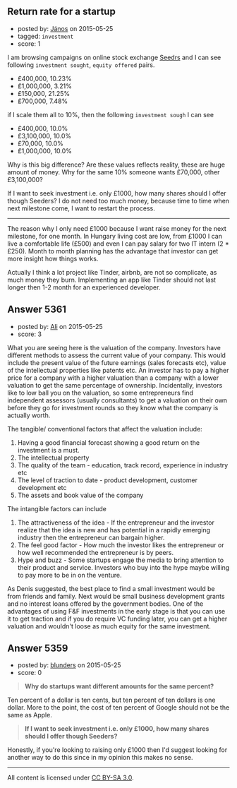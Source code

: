 ## Return rate for a startup

- posted by: [János](https://stackexchange.com/users/85903/j-nos) on 2015-05-25
- tagged: `investment`
- score: 1

I am browsing campaigns on online stock exchange [Seedrs][1] and I can see following `investment sought`, `equity offered` pairs.

 - £400,000,    10.23%
 - £1,000,000,   3.21%
 - £150,000,    21.25%
 - £700,000,     7.48%

if I scale them all to 10%, then the following `investment sough` I can see

 - £400,000,     10.0%
 - £3,100,000,   10.0%
 - £70,000,      10.0%
 - £1,000,000,   10.0%

Why is this big difference? Are these values reflects reality, these are huge amount of money. Why for the same 10% someone wants £70,000, other £3,100,000? 

If I want to seek investment i.e. only £1000, how many shares should I offer though Seeders? I do not need too much money, because time to time when next milestone come, I want to restart the process.

  [1]: https://www.seedrs.com

----------

The reason why I only need £1000 because I want raise money for the next milestone, for one month. In Hungary living cost are low, from £1000 I can live a comfortable life (£500) and even I can pay salary for two IT intern (2 * £250). Month to month planning has the advantage that investor can get more insight how things works.

Actually I think a lot project like Tinder, airbnb, are not so complicate, as much money they burn. Implementing an app like Tinder should not last longer then 1-2 month for an experienced developer.


## Answer 5361

- posted by: [Ali](https://stackexchange.com/users/2815644/ali) on 2015-05-25
- score: 3

What you are seeing  here is the valuation of the company. Investors have different methods to assess the current value of your company. This would include the present value of the future earnings (sales forecasts etc), value of the intellectual properties like patents etc. An investor has to pay a higher price for a company with a higher valuation than a company with a lower valuation to get the same percentage of ownership. Incidentally, investors like to low ball you on the valuation, so some entrepreneurs find independent assessors (usually consultants) to get a valuation on their own before they go for investment rounds so they know what the company is actually worth. 

The tangible/ conventional factors that affect the valuation include:

1. Having a good financial forecast showing a good return on the investment is a must. 
2. The intellectual property
3. The quality of the team - education, track record, experience in industry etc
4. The level of traction to date - product development, customer development etc
5. The assets and book value of the company

The intangible factors can include

1. The attractiveness of the idea - If the entrepreneur and the investor realize that the idea is new and has potential in a rapidly emerging industry then the entrepreneur can bargain higher. 
2. The feel good factor  - How much the investor likes the entrepreneur or how well recommended the entrepreneur is by peers.  
3. Hype and buzz - Some startups engage the media to bring attention to their product and service. Investors who buy into the hype maybe willing to pay more to be in on the venture.


As Denis suggested, the best place to find a small investment would be from friends and family. Next would be small business development grants and no interest loans offered by the government bodies. One of the advantages of using F&F investments in the early stage is that you can use it to get traction and if you do require VC funding later, you can get a higher valuation and wouldn't loose as much equity for the same investment.


## Answer 5359

- posted by: [blunders](https://stackexchange.com/users/216182/blunders) on 2015-05-25
- score: 0

> **Why do startups want different amounts for the same percent?**

Ten percent of a dollar is ten cents, but ten percent of ten dollars is one dollar. More to the point, the cost of ten percent of Google should not be the same as Apple. 

> **If I want to seek investment i.e. only £1000, how many shares should I
> offer though Seeders?**

Honestly, if you're looking to raising only £1000 then I'd suggest looking for another way to do this since in my opinion this makes no sense.



---

All content is licensed under [CC BY-SA 3.0](https://creativecommons.org/licenses/by-sa/3.0/).
